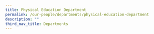 ```yaml
---
title: Physical Education Department
permalink: /our-people/departments/physical-education-department
description: ""
third_nav_title: Departments
---
```

